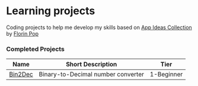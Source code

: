 # Learning projects

Coding projects to help me develop my skills based on [App Ideas Collection](https://github.com/florinpop17/app-ideas) by [Florin Pop](https://github.com/florinpop17)

### Completed Projects

| Name                           | Short Description                  | Tier       |
| ------------------------------ | ---------------------------------- | ---------- |
| [Bin2Dec](./bin2dec/README.md) | Binary-to-Decimal number converter | 1-Beginner |

